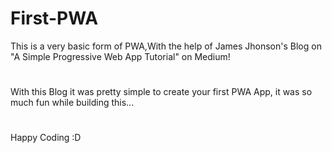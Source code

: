 # First-PWA

This is a very basic form of PWA,With the help of James Jhonson's Blog on "A Simple Progressive Web App Tutorial" on Medium!

#

With this Blog it was pretty simple to create your first PWA App, it was so much fun while building this...

#

Happy Coding :D
